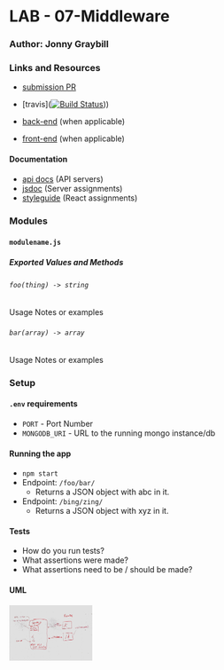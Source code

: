 # LAB - 07-Middleware

### Author: Jonny Graybill

### Links and Resources
* [submission PR](https://github.com/401-advanced-javascript-jonnygraybill/lab-07-middleware/pull/2) 

* [travis]([![Build Status](https://www.travis-ci.com/401-advanced-javascript-jonnygraybill/lab-07-middleware.svg?branch=master)](https://www.travis-ci.com/401-advanced-javascript-jonnygraybill/lab-07-middleware)))

* [back-end](http://xyz.com) (when applicable)
* [front-end](http://xyz.com) (when applicable)

#### Documentation
* [api docs](http://xyz.com) (API servers)
* [jsdoc](http://xyz.com) (Server assignments)
* [styleguide](http://xyz.com) (React assignments)

### Modules
#### `modulename.js`
##### Exported Values and Methods

###### `foo(thing) -> string`
Usage Notes or examples

###### `bar(array) -> array`
Usage Notes or examples

### Setup
#### `.env` requirements
* `PORT` - Port Number
* `MONGODB_URI` - URL to the running mongo instance/db

#### Running the app
* `npm start`
* Endpoint: `/foo/bar/`
  * Returns a JSON object with abc in it.
* Endpoint: `/bing/zing/`
  * Returns a JSON object with xyz in it.
  
#### Tests
* How do you run tests?
* What assertions were made?
* What assertions need to be / should be made?

#### UML
<img src=https://github.com/401-advanced-javascript-jonnygraybill/lab-07-middleware/blob/master/assets/lab-07-uml.jpg width="150" height="100" />
